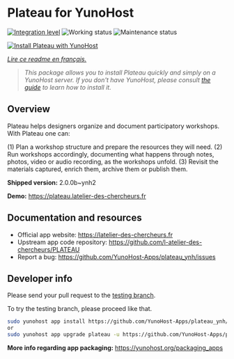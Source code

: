 <!--
N.B.: This README was automatically generated by https://github.com/YunoHost/apps/tree/master/tools/README-generator
It shall NOT be edited by hand.
-->

# Plateau for YunoHost

[![Integration level](https://dash.yunohost.org/integration/plateau.svg)](https://dash.yunohost.org/appci/app/plateau) ![Working status](https://ci-apps.yunohost.org/ci/badges/plateau.status.svg) ![Maintenance status](https://ci-apps.yunohost.org/ci/badges/plateau.maintain.svg)

[![Install Plateau with YunoHost](https://install-app.yunohost.org/install-with-yunohost.svg)](https://install-app.yunohost.org/?app=plateau)

*[Lire ce readme en français.](./README_fr.md)*

> *This package allows you to install Plateau quickly and simply on a YunoHost server.
If you don't have YunoHost, please consult [the guide](https://yunohost.org/#/install) to learn how to install it.*

## Overview

Plateau helps designers organize and document participatory workshops. With Plateau one can: 

(1) Plan a workshop structure and prepare the resources they will need. 
(2) Run workshops accordingly, documenting what happens through notes, photos, video or audio recording, as the workshops unfold. 
(3) Revisit the materials captured, enrich them, archive them or publish them.


**Shipped version:** 2.0.0b~ynh2

**Demo:** https://plateau.latelier-des-chercheurs.fr
## Documentation and resources

* Official app website: <https://latelier-des-chercheurs.fr>
* Upstream app code repository: <https://github.com/l-atelier-des-chercheurs/PLATEAU>
* Report a bug: <https://github.com/YunoHost-Apps/plateau_ynh/issues>

## Developer info

Please send your pull request to the [testing branch](https://github.com/YunoHost-Apps/plateau_ynh/tree/testing).

To try the testing branch, please proceed like that.

``` bash
sudo yunohost app install https://github.com/YunoHost-Apps/plateau_ynh/tree/testing --debug
or
sudo yunohost app upgrade plateau -u https://github.com/YunoHost-Apps/plateau_ynh/tree/testing --debug
```

**More info regarding app packaging:** <https://yunohost.org/packaging_apps>
